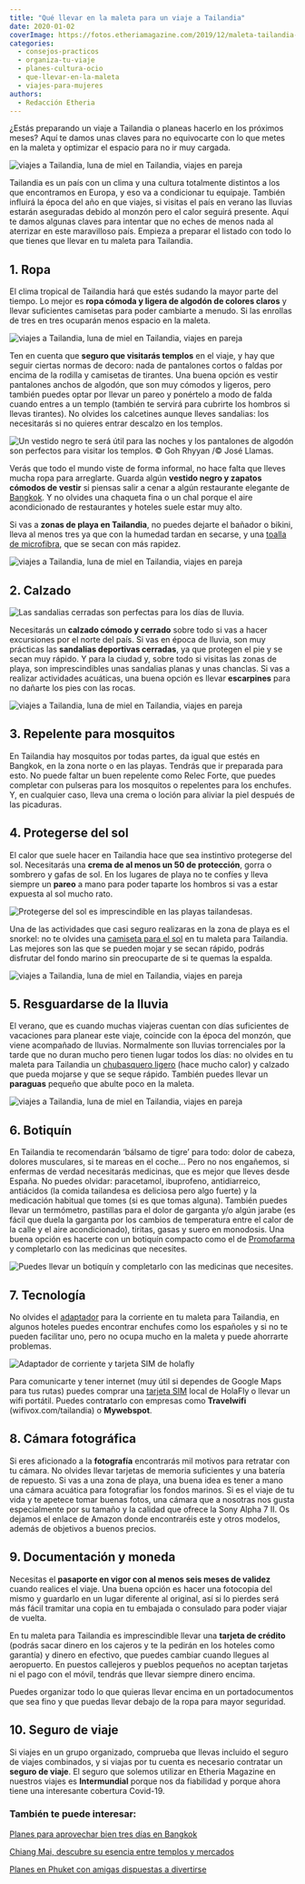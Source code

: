 ```yaml
---
title: "Qué llevar en la maleta para un viaje a Tailandia"
date: 2020-01-02
coverImage: https://fotos.etheriamagazine.com/2019/12/maleta-tailandia-chicas.jpg
categories: 
  - consejos-practicos
  - organiza-tu-viaje
  - planes-cultura-ocio
  - que-llevar-en-la-maleta
  - viajes-para-mujeres
authors: 
  - Redacción Etheria
---
```


¿Estás preparando un viaje a Tailandia o planeas hacerlo en los próximos meses? Aquí te 
damos unas claves para no equivocarte con lo que metes en la maleta y optimizar el 
espacio para no ir muy cargada. 

![viajes a Tailandia, luna de miel en Tailandia, viajes en pareja](https://fotos.etheriamagazine.com/2019/12/maleta-tailandia-playa.jpg "Playa de Phra Nang (Krabi). © Sumit Chinchane")

Tailandia es un país con un clima y una cultura totalmente distintos a los que 
encontramos en Europa, y eso va a condicionar tu equipaje. También influirá la época del 
año en que viajes, si visitas el país en verano las lluvias estarán aseguradas debido al 
monzón pero el calor seguirá presente. Aquí te damos algunas claves para intentar que no 
eches de menos nada al aterrizar en este maravilloso país. Empieza a preparar el listado 
con todo lo que tienes que llevar en tu maleta para Tailandia. 

## 1\. Ropa

El clima tropical de Tailandia hará que estés sudando la mayor parte del tiempo. Lo 
mejor es **ropa cómoda y ligera de algodón de colores claros** y llevar suficientes 
camisetas para poder cambiarte a menudo. Si las enrollas de tres en tres ocuparán menos 
espacio en la maleta. 

![viajes a Tailandia, luna de miel en Tailandia, viajes en pareja](https://fotos.etheriamagazine.com/2019/12/maleta-tailandia-chicas.jpg "Chicas en las islas Phi Phi. © Eva Krause")

Ten en cuenta que **seguro que visitarás templos** en el viaje, y hay que seguir ciertas 
normas de decoro: nada de pantalones cortos o faldas por encima de la rodilla y 
camisetas de tirantes. Una buena opción es vestir pantalones anchos de algodón, que son 
muy cómodos y ligeros, pero también puedes optar por llevar un pareo y ponértelo a modo 
de falda cuando entres a un templo (también te servirá para cubrirte los hombros si 
llevas tirantes). No olvides los calcetines aunque lleves sandalias: los necesitarás si 
no quieres entrar descalzo en los templos. 

![](https://fotos.etheriamagazine.com/2019/12/maleta-tailandia-ropa.jpg "Un vestido negro te será útil para las noches y los pantalones de algodón son perfectos para visitar los templos. © Goh Rhyyan /© José Llamas.")

Verás que todo el mundo viste de forma informal, no hace falta que lleves mucha ropa 
para arreglarte. Guarda algún **vestido negro y zapatos cómodos de vestir** si piensas 
salir a cenar a algún restaurante elegante de [Bangkok](https://etheriamagazine.com/2019/10/23/viaje-con-amigas-tailandia-donde-comer-bangkok/). 
Y no olvides una chaqueta fina o un chal porque el aire acondicionado de restaurantes y 
hoteles suele estar muy alto. 

Si vas a **zonas de playa en Tailandia**, no puedes dejarte el bañador o bikini, lleva 
al menos tres ya que con la humedad tardan en secarse, y una [toalla de 
microfibra](https://www.decathlon.es/es/p/toalla-bano-piscina-natacion-nabaiji-microfibra-compacta-talla-l-azul/_/R-p-158325?mc=8361623&c=AZUL), 
que se secan con más rapidez. 

![viajes a Tailandia, luna de miel en Tailandia, viajes en pareja](https://fotos.etheriamagazine.com/2019/12/maleta-tailandia-toalla.jpg "Toalla de microfibra de © Decathlon")

## 2\. Calzado

![](https://fotos.etheriamagazine.com/2019/12/maleta-tailandia-sandalias.jpg "Las sandalias cerradas son perfectas para los días de lluvia.")

Necesitarás un **calzado cómodo y cerrado** sobre todo si vas a hacer excursiones por el 
norte del país. Si vas en época de lluvia, son muy prácticas las **sandalias deportivas 
cerradas**, ya que protegen el pie y se secan muy rápido. Y para la ciudad y, sobre todo 
si visitas las zonas de playa, son imprescindibles unas sandalias planas y unas 
chanclas. Si vas a realizar actividades acuáticas, una buena opción es llevar 
**escarpines** para no dañarte los pies con las rocas. 

![viajes a Tailandia, luna de miel en Tailandia, viajes en pareja](https://fotos.etheriamagazine.com/2019/12/Maleta-tailandia-escarpines.jpg "Escarpines de © Decathlon")

## 3\. Repelente para mosquitos

En Tailandia hay mosquitos por todas partes, da igual que estés en Bangkok, en la zona 
norte o en las playas. Tendrás que ir preparada para esto. No puede faltar un buen 
repelente como Relec Forte, que puedes completar con pulseras para los mosquitos o 
repelentes para los enchufes. Y, en cualquier caso, lleva una crema o loción para 
aliviar la piel después de las picaduras. 

## 4\. Protegerse del sol

El calor que suele hacer en Tailandia hace que sea instintivo protegerse del sol. 
Necesitarás una **crema de al menos un 50 de protección**, gorra o sombrero y gafas de 
sol. En los lugares de playa no te confíes y lleva siempre un **pareo** a mano para 
poder taparte los hombros si vas a estar expuesta al sol mucho rato. 

![Protegerse del sol es imprescindible en las playas tailandesas.](https://fotos.etheriamagazine.com/2019/12/maleta-tailandia-proteccion-sol.jpg "Protegerse del sol es imprescindible en las playas tailandesas. © Farsai Chaikulngamdee")

Una de las actividades que casi seguro realizaras en la zona de playa es el snorkel: no 
te olvides una [camiseta para el 
sol](https://www.decathlon.es/es/p/top-camiseta-protecion-solar-playa-surf-olaian-top500-mujer-negro-azul-anti-uv/_/R-p-170635?mc=8403270&c=AZUL) 
en tu maleta para Tailandia. Las mejores son las que se pueden mojar y se secan rápido, 
podrás disfrutar del fondo marino sin preocuparte de si te quemas la espalda. 

![viajes a Tailandia, luna de miel en Tailandia, viajes en pareja](https://fotos.etheriamagazine.com/2019/12/maleta-tailandia-camiseta-sol.jpg "Camista para protegerse del sol perfecta para bañarse con ella. © Decathlon")

## 5\. Resguardarse de la lluvia

El verano, que es cuando muchas viajeras cuentan con días suficientes de vacaciones para 
planear este viaje, coincide con la época del monzón, que viene acompañado de lluvias. 
Normalmente son lluvias torrenciales por la tarde que no duran mucho pero tienen lugar 
todos los días: no olvides en tu maleta para Tailandia un [chubasquero 
ligero](https://www.elcorteingles.es/deportes/A14517912-chubasquero-de-mujer-mountain-pro/) 
(hace mucho calor) y calzado que pueda mojarse y que se seque rápido. También puedes 
llevar un **paraguas** pequeño que abulte poco en la maleta. 

![viajes a Tailandia, luna de miel en Tailandia, viajes en pareja](https://fotos.etheriamagazine.com/2019/12/maleta-tailandia-paraguas-chubasquero.jpg "Chubasquero de ©El Corte Inglés y paraguas de © Misako.")

## 6\. Botiquín

En Tailandia te recomendarán ‘bálsamo de tigre’ para todo: dolor de cabeza, dolores 
musculares, si te mareas en el coche… Pero no nos engañemos, si enfermas de verdad 
necesitarás medicinas, que es mejor que lleves desde España. No puedes olvidar: 
paracetamol, ibuprofeno, antidiarreico, antiácidos (la comida tailandesa es deliciosa 
pero algo fuerte) y la medicación habitual que tomes (si es que tomas alguna). También 
puedes llevar un termómetro, pastillas para el dolor de garganta y/o algún jarabe (es 
fácil que duela la garganta por los cambios de temperatura entre el calor de la calle y 
el aire acondicionado), tiritas, gasas y suero en monodosis. Una buena opción es hacerte 
con un botiquín compacto como el de [Promofarma](https://www.promofarma.com/es/aposan-botiquin-1ud/p-258865) 
y completarlo con las medicinas que necesites. 

![Puedes llevar un botiquín y completarlo con las medicinas que necesites.](https://fotos.etheriamagazine.com/2019/12/maleta-tailandia-medicinas.jpg "Puedes llevar un botiquín y completarlo con las medicinas que necesites. © Promofarma")

## 7\. Tecnología

No olvides el [adaptador](https://amzn.to/353faed) para la corriente en tu maleta para 
Tailandia, en algunos hoteles puedes encontrar enchufes como los españoles y si no te 
pueden facilitar uno, pero no ocupa mucho en la maleta y puede ahorrarte problemas. 

![Adaptador de corriente y tarjeta SIM de holafly](https://fotos.etheriamagazine.com/2019/12/maleta-tailandia-tecnologia.jpg "Adaptador de corriente y tarjeta SIM de ©holafly")

Para comunicarte y tener internet (muy útil si dependes de Google Maps para tus rutas) 
puedes comprar una [tarjeta 
SIM](https://etheriamagazine.com/2022/06/17/holafly-viaje-espana/) local de HolaFly o 
llevar un wifi portátil. Puedes contratarlo con empresas como **Travelwifi** 
(wifivox.com/tailandia) o **Mywebspot**. 

## 8\. Cámara fotográfica

Si eres aficionado a la **fotografía** encontrarás mil motivos para retratar con tu 
cámara. No olvides llevar tarjetas de memoria suficientes y una batería de repuesto. Si 
vas a una zona de playa, una buena idea es tener a mano una cámara acuática para 
fotografiar los fondos marinos. Si es el viaje de tu vida y te apetece tomar buenas 
fotos, una cámara que a nosotras nos gusta especialmente por su tamaño y la calidad que 
ofrece la Sony Alpha 7 II. Os dejamos el enlace de Amazon donde encontraréis este y 
otros modelos, además de objetivos a buenos precios. 

## 9\. Documentación y moneda

Necesitas el **pasaporte en vigor con al menos seis meses de validez** cuando realices 
el viaje. Una buena opción es hacer una fotocopia del mismo y guardarlo en un lugar 
diferente al original, así si lo pierdes será más fácil tramitar una copia en tu 
embajada o consulado para poder viajar de vuelta. 

En tu maleta para Tailandia es imprescindible llevar una **tarjeta de crédito** (podrás 
sacar dinero en los cajeros y te la pedirán en los hoteles como garantía) y dinero en 
efectivo, que puedes cambiar cuando llegues al aeropuerto. En puestos callejeros y 
pueblos pequeños no aceptan tarjetas ni el pago con el móvil, tendrás que llevar siempre 
dinero encima. 

Puedes organizar todo lo que quieras llevar encima en un portadocumentos que sea fino y 
que puedas llevar debajo de la ropa para mayor seguridad. 

## 10\. Seguro de viaje

Si viajes en un grupo organizado, comprueba que llevas incluido el seguro de viajes 
combinados, y si viajas por tu cuenta es necesario contratar un **seguro de viaje**. El 
seguro que solemos utilizar en Etheria Magazine en nuestros viajes es **Intermundial** 
porque nos da fiabilidad y porque ahora tiene una interesante cobertura Covid-19. 

### También te puede interesar:

[Planes para aprovechar bien tres días en 
Bangkok](https://etheriamagazine.com/2021/05/29/tres-dias-en-bangkok-que-hacer/) 

[Chiang Mai, descubre su esencia entre templos y 
mercados](https://etheriamagazine.com/2021/01/08/chiang-mai-explora-en-3-dias-la-tailandia-mas-espiritual/) 

[Planes en Phuket con amigas dispuestas a 
divertirse](https://etheriamagazine.com/2019/06/26/que-ver-en-phuket-tailandia-sola-o-con-amigas/)
